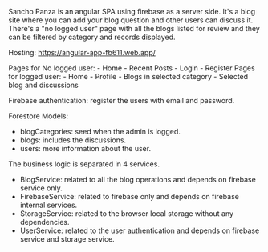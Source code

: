 Sancho Panza is an angular SPA using firebase as a server side. It's a blog site where you can add your blog question and other users can discuss it. There's a "no logged user" page with all the blogs listed for review and they can be filtered by category and records displayed.

Hosting: https://angular-app-fb611.web.app/

Pages for No logged user:
    - Home
    - Recent Posts
    - Login
    - Register
Pages for logged user:
    - Home
    - Profile
    - Blogs in selected category
    - Selected blog and discussions

Firebase authentication: register the users with email and password.

Forestore Models:
  - blogCategories: seed when the admin is logged.
  - blogs: includes the discussions.
  - users: more information about the user.   

The business logic is separated in 4 services.
  - BlogService: related to all the blog operations and depends on firebase service only.
  - FirebaseService: related to firebase only and depends on firebase internal services.
  - StorageService: related to the browser local storage without any dependencies.
  - UserService: related to the user authentication and depends on firebase service and storage service.
